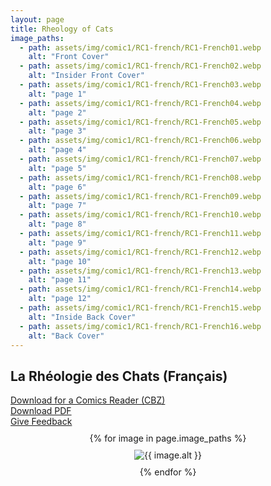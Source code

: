 ```yaml
---
layout: page
title: Rheology of Cats
image_paths:
  - path: assets/img/comic1/RC1-french/RC1-French01.webp 
    alt: "Front Cover"
  - path: assets/img/comic1/RC1-french/RC1-French02.webp
    alt: "Insider Front Cover"
  - path: assets/img/comic1/RC1-french/RC1-French03.webp
    alt: "page 1"
  - path: assets/img/comic1/RC1-french/RC1-French04.webp
    alt: "page 2"
  - path: assets/img/comic1/RC1-french/RC1-French05.webp 
    alt: "page 3"
  - path: assets/img/comic1/RC1-french/RC1-French06.webp
    alt: "page 4"
  - path: assets/img/comic1/RC1-french/RC1-French07.webp
    alt: "page 5"
  - path: assets/img/comic1/RC1-french/RC1-French08.webp
    alt: "page 6"
  - path: assets/img/comic1/RC1-french/RC1-French09.webp
    alt: "page 7"
  - path: assets/img/comic1/RC1-french/RC1-French10.webp
    alt: "page 8"
  - path: assets/img/comic1/RC1-french/RC1-French11.webp
    alt: "page 9"
  - path: assets/img/comic1/RC1-french/RC1-French12.webp
    alt: "page 10"
  - path: assets/img/comic1/RC1-french/RC1-French13.webp
    alt: "page 11"
  - path: assets/img/comic1/RC1-french/RC1-French14.webp
    alt: "page 12"
  - path: assets/img/comic1/RC1-french/RC1-French15.webp
    alt: "Inside Back Cover"
  - path: assets/img/comic1/RC1-french/RC1-French16.webp
    alt: "Back Cover"
---
```


<div class="col-lg-12 text-center">
	<h2 class="section-heading text-uppercase">La Rhéologie des Chats (Français)</h2>
        <div class="text-muted">
           <a href="{{ site.url }}/downloads/comic1-french/RC1-French.cbz">Download for a Comics Reader (CBZ)</a>
        </div>
        <div class="text-muted">
           <a href="{{ site.url }}/downloads/comic1-french/RC1-French.pdf">Download PDF</a>
        </div>
        <div class="text-muted">
           <a href="https://forms.gle/YxFdry5rYfWbbZVBA">Give Feedback</a>
        </div>

</div>

<div style="display: flex; flex-direction: column; align-items: center; margin-top: 10px; margin-bottom: 30px;">
  {% for image in page.image_paths %}
    <img src="{{ image.path }}" alt="{{ image.alt }}" style="max-width: 70%; height: auto; margin: 10px;">
  {% endfor %}
</div>












